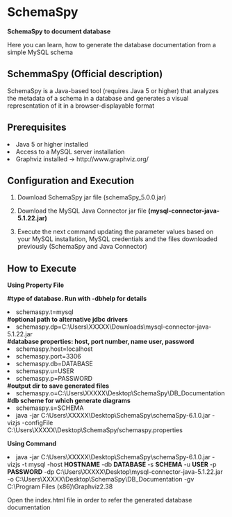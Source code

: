 # SchemaSpy
<strong>SchemaSpy to document database</strong>

Here you can learn, how to generate the database documentation from a simple MySQL schema
<h2>SchemmaSpy (Official description)</h2>
SchemaSpy is a Java-based tool (requires Java 5 or higher) that analyzes the metadata of a schema in a database and generates a visual representation of it in a browser-displayable format
<h2>Prerequisites</h2>
<li>Java 5 or higher installed</li>
<li>Access to a MySQL server installation</li>
<li>Graphviz installed → http://www.graphviz.org/</li>
<h2>Configuration and Execution</h2>
<ol><li>
Download SchemaSpy jar file (schemaSpy_5.0.0.jar)
</li></ol>
<ol start="2"><li>
Download the MySQL Java Connector jar file <strong>(mysql-connector-java-5.1.22.jar)</strong>
</li></ol>
<ol start="3"><li>
Execute the next command updating the parameter values based on your MySQL installation, MySQL credentials and the files downloaded previously (SchemaSpy and Java Connector)
</li></ol>

<h2>How to Execute</h2>

<strong>Using Property File</strong>

<strong>#type of database. Run with -dbhelp for details</strong>
<li>schemaspy.t=mysql</li>
<strong>#optional path to alternative jdbc drivers</strong>
<li>schemaspy.dp=C:\Users\XXXXX\Downloads\mysql-connector-java-5.1.22.jar</li>
<strong>#database properties: host, port number, name user, password</strong>
<li>schemaspy.host=localhost</li>
<li>schemaspy.port=3306</li>
<li>schemaspy.db=DATABASE</li>
<li>schemaspy.u=USER</li>
<li>schemaspy.p=PASSWORD</li>
<strong>#output dir to save generated files</strong>
<li>schemaspy.o=C:\Users\XXXXX\Desktop\SchemaSpy\DB_Documentation</li>
<strong>#db scheme for which generate diagrams</strong>
<li>schemaspy.s=SCHEMA</li>

<li>java -jar C:\Users\XXXXX\Desktop\SchemaSpy\schemaSpy-6.1.0.jar -vizjs -configFile C:\Users\XXXXX\Desktop\SchemaSpy/schemaspy.properties</li>

<strong>Using Command</strong>
<li>java -jar C:\Users\XXXXX\Desktop\SchemaSpy\schemaSpy-6.1.0.jar -vizjs -t mysql -host <strong>HOSTNAME</strong> -db <strong>DATABASE</strong> -s <strong>SCHEMA</strong> -u <strong>USER</strong> -p <strong>PASSWORD</strong> -dp C:\Users\XXXXX\Desktop\mysql-connector-java-5.1.22.jar -o C:\Users\XXXXX\Desktop\SchemaSpy\DB_Documentation -gv C:\Program Files (x86)\Graphviz2.38</li>

<p>Open the index.html file in order to refer the generated database documentation</p>

